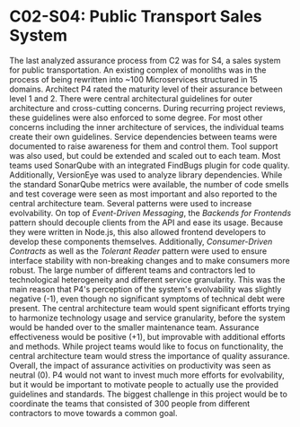 # C02-S04: Public Transport Sales System

The last analyzed assurance process from C2 was for S4, a sales system for public transportation. An existing complex of monoliths was in the process of being rewritten into ~100 Microservices structured in 15 domains. Architect P4 rated the maturity level of their assurance between level 1 and 2. There were central architectural guidelines for outer architecture and cross-cutting concerns. During recurring project reviews, these guidelines were also enforced to some degree. For most other concerns including the inner architecture of services, the individual teams create their own guidelines. Service dependencies between teams were documented to raise awareness for them and control them. Tool support was also used, but could be extended and scaled out to each team. Most teams used SonarQube with an integrated FindBugs plugin for code quality. Additionally, VersionEye was used to analyze library dependencies. While the standard SonarQube metrics were available, the number of code smells and test coverage were seen as most important and also reported to the central architecture team. Several patterns were used to increase evolvability. On top of *Event-Driven Messaging*, the *Backends for Frontends* pattern should decouple clients from the API and ease its usage. Because they were written in Node.js, this also allowed frontend developers to develop these components themselves. Additionally, *Consumer-Driven Contracts* as well as the *Tolerant Reader* pattern were used to ensure interface stability with non-breaking changes and to make consumers more robust. The large number of different teams and contractors led to technological heterogeneity and different service granularity. This was the main reason that P4's perception of the system's evolvability was slightly negative (-1), even though no significant symptoms of technical debt were present. The central architecture team would spent significant efforts trying to harmonize technology usage and service granularity, before the system would be handed over to the smaller maintenance team. Assurance effectiveness would be positive (+1), but improvable with additional efforts and methods. While project teams would like to focus on functionality, the central architecture team would stress the importance of quality assurance. Overall, the impact of assurance activities on productivity was seen as neutral (0). P4 would not want to invest much more efforts for evolvability, but it would be important to motivate people to actually use the provided guidelines and standards. The biggest challenge in this project would be to coordinate the teams that consisted of 300 people from different contractors to move towards a common goal.